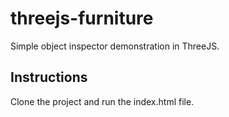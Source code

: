 # threejs-furniture
Simple object inspector demonstration in ThreeJS.

## Instructions

Clone the project and run the index.html file.
